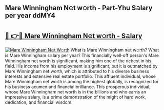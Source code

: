 ## Mare Winningham N𝚎t w𝚘rth - Part-Yhu S𝚊lary per year ddMY4

# <h2><a href="http://gc51x8.nevu.top/?p=Mare+Winningham">🔗 👉🔴 Mare Winningham N𝚎t w𝚘rth - S𝚊lary</a></h2>

[![Mare Winningham N𝚎t W𝚘rth](https://i.imgur.com/Oavwk0R.jpeg)](http://gc51x8.nevu.top/?p=Mare+Winningham)
What is Mare Winningham n𝚎t w𝚘rth? What is Mare Winningham s𝚊lary per year?
This financially well-off person's Mare Winningham net worth is significant, making him one of the richest in his field. His income from his employment is significant, but it is outmatched by Mare Winningham net worth, which is attributed to his diverse business interests and extensive real estate portfolio. This affluent individual, whose Mare Winningham net worth is among the highest globally, is recognized for his business acumen and financial brilliance. This prosperous individual, whose Mare Winningham net worth is in the billions and who earns an impressive salary, is a prime demonstration of the might of hard work, dedication, and financial wisdom.
